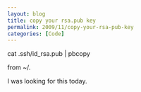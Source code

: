 ```yaml
---
layout: blog
title: copy your rsa.pub key
permalink: 2009/11/copy-your-rsa-pub-key
categories: [Code]
---
```


<p>cat .ssh/id_rsa.pub | pbcopy </p>
<p>from ~/.</p>
<p>I was looking for this today.</p>

